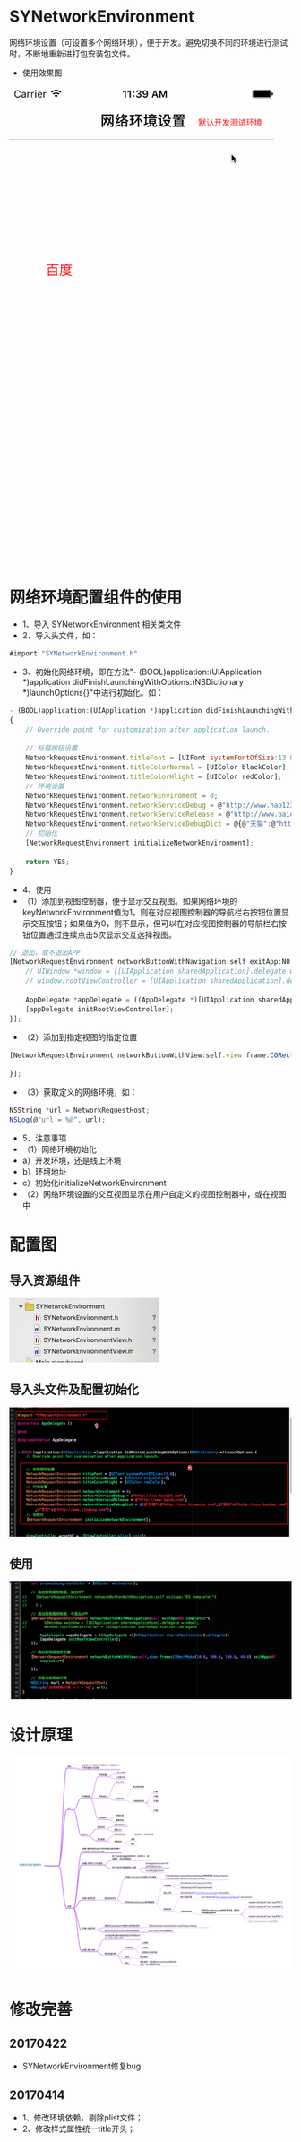 # SYNetworkEnvironment
网络环境设置（可设置多个网络环境），便于开发。避免切换不同的环境进行测试时，不断地重新进打包安装包文件。

 * 使用效果图

![networkSetting.gif](./images/networkSetting.gif)

# 网络环境配置组件的使用
 * 1、导入 SYNetworkEnvironment 相关类文件
 * 2、导入头文件，如：
~~~ javascript
#import "SYNetworkEnvironment.h"
~~~ 
 * 3、初始化网络环境，即在方法"- (BOOL)application:(UIApplication *)application didFinishLaunchingWithOptions:(NSDictionary *)launchOptions{}"中进行初始化。如：
~~~ javascript
- (BOOL)application:(UIApplication *)application didFinishLaunchingWithOptions:(NSDictionary *)launchOptions
{
    // Override point for customization after application launch.

    // 标题按钮设置
    NetworkRequestEnvironment.titleFont = [UIFont systemFontOfSize:13.0];
    NetworkRequestEnvironment.titleColorNormal = [UIColor blackColor];
    NetworkRequestEnvironment.titleColorHlight = [UIColor redColor];
    // 环境设置
    NetworkRequestEnvironment.networkEnviroment = 0;
    NetworkRequestEnvironment.networkServiceDebug = @"http://www.hao123.com";
    NetworkRequestEnvironment.networkServiceRelease = @"http://www.baidu.com";
    NetworkRequestEnvironment.networkServiceDebugDict = @{@"天猫":@"http://www.tiaomiao.com",@"淘宝":@"http://www.taobao.com",@"京东":@"http://www.jindong.com"};
    // 初始化
    [NetworkRequestEnvironment initializeNetworkEnvironment];

    return YES;
}
~~~
 * 4、使用
  * （1）添加到视图控制器，便于显示交互视图。如果网络环境的keyNetworkEnvironment值为1，则在对应视图控制器的导航栏右按钮位置显示交互按钮；如果值为0，则不显示，但可以在对应视图控制器的导航栏右按钮位置通过连续点击5次显示交互选择视图。
~~~ javascript
// 退出，或不退出APP
[NetworkRequestEnvironment networkButtonWithNavigation:self exitApp:NO complete:^{
    // UIWindow *window = [[UIApplication sharedApplication].delegate window];
    // window.rootViewController = [UIApplication sharedApplication].delegate

    AppDelegate *appDelegate = ((AppDelegate *)[UIApplication sharedApplication].delegate);
    [appDelegate initRootViewController];
}];
~~~
  * （2）添加到指定视图的指定位置
~~~ javascript
[NetworkRequestEnvironment networkButtonWithView:self.view frame:CGRectMake(10.0, 200.0, 100.0, 40.0) exitApp:NO complete:^{

}];
~~~
  * （3）获取定义的网络环境，如：
~~~ javascript
NSString *url = NetworkRequestHost;
NSLog(@"url = %@", url);
~~~

 * 5、注意事项
  * （1）网络环境初始化
   * a）开发环境，还是线上环境
   * b）环境地址
   * c）初始化initializeNetworkEnvironment
  * （2）网络环境设置的交互视图显示在用户自定义的视图控制器中，或在视图中


# 配置图
## 导入资源组件

![1.png](./images/1.png)
## 导入头文件及配置初始化

![2.png](./images/2.png)
## 使用

![2.png](./images/3.png)

# 设计原理

![网络环境配置组件.png](./images/网络环境配置组件.png)


# 修改完善
## 20170422
* SYNetworkEnvironment修复bug

## 20170414
 * 1、修改环境依赖，剔除plist文件；
 * 2、修改样式属性统一title开头；





